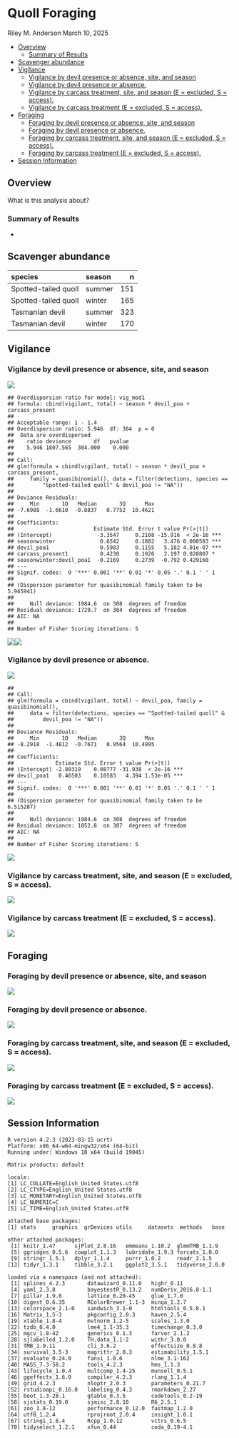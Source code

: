 Quoll Foraging
================
Riley M. Anderson
March 10, 2025

  

- [Overview](#overview)
  - [Summary of Results](#summary-of-results)
- [Scavenger abundance](#scavenger-abundance)
- [Vigilance](#vigilance)
  - [Vigilance by devil presence or absence, site, and
    season](#vigilance-by-devil-presence-or-absence-site-and-season)
  - [Vigilance by devil presence or
    absence.](#vigilance-by-devil-presence-or-absence)
  - [Vigilance by carcass treatment, site, and season (E = excluded, S =
    access).](#vigilance-by-carcass-treatment-site-and-season-e--excluded-s--access)
  - [Vigilance by carcass treatment (E = excluded, S =
    access).](#vigilance-by-carcass-treatment-e--excluded-s--access)
- [Foraging](#foraging)
  - [Foraging by devil presence or absence, site, and
    season](#foraging-by-devil-presence-or-absence-site-and-season)
  - [Foraging by devil presence or
    absence.](#foraging-by-devil-presence-or-absence)
  - [Foraging by carcass treatment, site, and season (E = excluded, S =
    access).](#foraging-by-carcass-treatment-site-and-season-e--excluded-s--access)
  - [Foraging by carcass treatment (E = excluded, S =
    access).](#foraging-by-carcass-treatment-e--excluded-s--access)
- [Session Information](#session-information)

## Overview

What is this analysis about?

### Summary of Results

- 

## Scavenger abundance

| species              | season |   n |
|:---------------------|:-------|----:|
| Spotted-tailed quoll | summer | 151 |
| Spotted-tailed quoll | winter | 165 |
| Tasmanian devil      | summer | 323 |
| Tasmanian devil      | winter | 170 |

## Vigilance

### Vigilance by devil presence or absence, site, and season

![](quoll_foraging_files/figure-gfm/vigilance_devil_pres_abs_site_season-1.png)<!-- -->

    ## Overdispersion ratio for model: vig_mod1 
    ## formula: cbind(vigilant, total) ~ season * devil_poa + carcass_present 
    ## 
    ## Acceptable range: 1 - 1.4
    ## Overdispersion ratio: 5.946  df: 304  p = 0 
    ##  Data are overdispersed
    ##    ratio deviance       df   pvalue 
    ##    5.946 1807.565  304.000    0.000
    ## 
    ## Call:
    ## glm(formula = cbind(vigilant, total) ~ season * devil_poa + carcass_present, 
    ##     family = quasibinomial(), data = filter(detections, species == 
    ##         "Spotted-tailed quoll" & devil_poa != "NA"))
    ## 
    ## Deviance Residuals: 
    ##     Min       1Q   Median       3Q      Max  
    ## -7.6988  -1.6610  -0.8837   0.7752  10.4621  
    ## 
    ## Coefficients:
    ##                         Estimate Std. Error t value Pr(>|t|)    
    ## (Intercept)              -3.3547     0.2108 -15.916  < 2e-16 ***
    ## seasonwinter              0.6542     0.1882   3.476 0.000583 ***
    ## devil_poa1                0.5983     0.1155   5.182 4.01e-07 ***
    ## carcass_present1          0.4230     0.1926   2.197 0.028807 *  
    ## seasonwinter:devil_poa1  -0.2169     0.2739  -0.792 0.429160    
    ## ---
    ## Signif. codes:  0 '***' 0.001 '**' 0.01 '*' 0.05 '.' 0.1 ' ' 1
    ## 
    ## (Dispersion parameter for quasibinomial family taken to be 5.945941)
    ## 
    ##     Null deviance: 1984.6  on 308  degrees of freedom
    ## Residual deviance: 1729.7  on 304  degrees of freedom
    ## AIC: NA
    ## 
    ## Number of Fisher Scoring iterations: 5

![](quoll_foraging_files/figure-gfm/vigilance_devil_pres_abs_site_season-2.png)<!-- -->![](quoll_foraging_files/figure-gfm/vigilance_devil_pres_abs_site_season-3.png)<!-- -->

### Vigilance by devil presence or absence.

![](quoll_foraging_files/figure-gfm/vigilance_devil_pres_abs-1.png)<!-- -->

    ## 
    ## Call:
    ## glm(formula = cbind(vigilant, total) ~ devil_poa, family = quasibinomial(), 
    ##     data = filter(detections, species == "Spotted-tailed quoll" & 
    ##         devil_poa != "NA"))
    ## 
    ## Deviance Residuals: 
    ##     Min       1Q   Median       3Q      Max  
    ## -8.2918  -1.4812  -0.7671   0.9564  10.4995  
    ## 
    ## Coefficients:
    ##             Estimate Std. Error t value Pr(>|t|)    
    ## (Intercept) -2.80319    0.08777 -31.938  < 2e-16 ***
    ## devil_poa1   0.46503    0.10583   4.394 1.53e-05 ***
    ## ---
    ## Signif. codes:  0 '***' 0.001 '**' 0.01 '*' 0.05 '.' 0.1 ' ' 1
    ## 
    ## (Dispersion parameter for quasibinomial family taken to be 6.515287)
    ## 
    ##     Null deviance: 1984.6  on 308  degrees of freedom
    ## Residual deviance: 1852.8  on 307  degrees of freedom
    ## AIC: NA
    ## 
    ## Number of Fisher Scoring iterations: 5

![](quoll_foraging_files/figure-gfm/vigilance_devil_pres_abs-2.png)<!-- -->

### Vigilance by carcass treatment, site, and season (E = excluded, S = access).

![](quoll_foraging_files/figure-gfm/vigilance_devil_treatment_site_season-1.png)<!-- -->

### Vigilance by carcass treatment (E = excluded, S = access).

![](quoll_foraging_files/figure-gfm/vigilance_devil_treatment-1.png)<!-- -->

## Foraging

### Foraging by devil presence or absence, site, and season

![](quoll_foraging_files/figure-gfm/foraging_devil_pres_abs_site_season-1.png)<!-- -->

### Foraging by devil presence or absence.

![](quoll_foraging_files/figure-gfm/foraging_devil_pres_abs-1.png)<!-- -->

### Foraging by carcass treatment, site, and season (E = excluded, S = access).

![](quoll_foraging_files/figure-gfm/foraging_devil_treatment_site_season-1.png)<!-- -->

### Foraging by carcass treatment (E = excluded, S = access).

![](quoll_foraging_files/figure-gfm/foraging_devil_treatment-1.png)<!-- -->

## Session Information

    R version 4.2.3 (2023-03-15 ucrt)
    Platform: x86_64-w64-mingw32/x64 (64-bit)
    Running under: Windows 10 x64 (build 19045)

    Matrix products: default

    locale:
    [1] LC_COLLATE=English_United States.utf8 
    [2] LC_CTYPE=English_United States.utf8   
    [3] LC_MONETARY=English_United States.utf8
    [4] LC_NUMERIC=C                          
    [5] LC_TIME=English_United States.utf8    

    attached base packages:
    [1] stats     graphics  grDevices utils     datasets  methods   base     

    other attached packages:
     [1] knitr_1.47      sjPlot_2.8.16   emmeans_1.10.2  glmmTMB_1.1.9  
     [5] ggridges_0.5.6  cowplot_1.1.3   lubridate_1.9.3 forcats_1.0.0  
     [9] stringr_1.5.1   dplyr_1.1.4     purrr_1.0.2     readr_2.1.5    
    [13] tidyr_1.3.1     tibble_3.2.1    ggplot2_3.5.1   tidyverse_2.0.0

    loaded via a namespace (and not attached):
     [1] splines_4.2.3       datawizard_0.11.0   highr_0.11         
     [4] yaml_2.3.8          bayestestR_0.13.2   numDeriv_2016.8-1.1
     [7] pillar_1.9.0        lattice_0.20-45     glue_1.7.0         
    [10] digest_0.6.35       RColorBrewer_1.1-3  minqa_1.2.7        
    [13] colorspace_2.1-0    sandwich_3.1-0      htmltools_0.5.8.1  
    [16] Matrix_1.5-3        pkgconfig_2.0.3     haven_2.5.4        
    [19] xtable_1.8-4        mvtnorm_1.2-5       scales_1.3.0       
    [22] tzdb_0.4.0          lme4_1.1-35.3       timechange_0.3.0   
    [25] mgcv_1.8-42         generics_0.1.3      farver_2.1.2       
    [28] sjlabelled_1.2.0    TH.data_1.1-2       withr_3.0.0        
    [31] TMB_1.9.11          cli_3.6.2           effectsize_0.8.8   
    [34] survival_3.5-3      magrittr_2.0.3      estimability_1.5.1 
    [37] evaluate_0.24.0     fansi_1.0.6         nlme_3.1-162       
    [40] MASS_7.3-58.2       tools_4.2.3         hms_1.1.3          
    [43] lifecycle_1.0.4     multcomp_1.4-25     munsell_0.5.1      
    [46] ggeffects_1.6.0     compiler_4.2.3      rlang_1.1.4        
    [49] grid_4.2.3          nloptr_2.0.3        parameters_0.21.7  
    [52] rstudioapi_0.16.0   labeling_0.4.3      rmarkdown_2.27     
    [55] boot_1.3-28.1       gtable_0.3.5        codetools_0.2-19   
    [58] sjstats_0.19.0      sjmisc_2.8.10       R6_2.5.1           
    [61] zoo_1.8-12          performance_0.12.0  fastmap_1.2.0      
    [64] utf8_1.2.4          rprojroot_2.0.4     insight_1.0.1      
    [67] stringi_1.8.4       Rcpp_1.0.12         vctrs_0.6.5        
    [70] tidyselect_1.2.1    xfun_0.44           coda_0.19-4.1      
